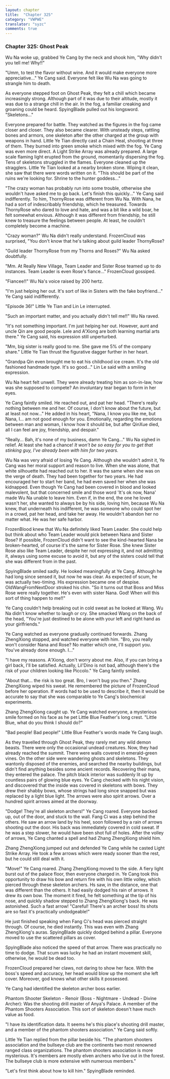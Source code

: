 ```yaml
---
layout: chapter
title:  "Chapter 325"
category: "VWPWE"
translator: "syzc"
comments: true
---
```


### Chapter 325: Ghost Peak

Wu Na woke up, grabbed Ye Cang by the neck and shook him, "Why didn't you tell me! Why!!"

"Umm, to test the flavor without wine. And it would make everyone more appreciative..." Ye Cang said. Everyone felt like Wu Na was going to strangle him to death.

As everyone stepped foot on Ghost Peak, they felt a chill which became increasingly strong. Although part of it was due to their altitude, mostly it was due to a strange chill in the air. In the fog, a familiar creaking and groaning could be heard. SpyingBlade pulled out his longsword. "Skeletons..."

Everyone prepared for battle. They watched as the figures in the fog came closer and closer. They also became clearer. With unsteady steps, rattling bones and armors, one skeleton after the other charged at the group with weapons in hand. Little Ye Tian directly cast a Chain Heal, shooting at three of them. They burned into green smoke which mixed with the fog. Ye Cang was even more direct. A Light Strike Array was already prepared. A large scale flaming light erupted from the ground, momentarily dispersing the fog. Tens of skeletons struggled in the flames. Everyone cleaned up the stragglers. Little Ye Tian looked at a nearby broken stone. Wiping it clean, she saw that there were words written on it. "This should be part of the ruins we're looking for. Shrine to the hunter goddess..."

"The crazy woman has probably run into some trouble, otherwise she wouldn't have asked me to go back. Let's finish this quickly..." Ye Cang said indifferently. To him, ThornyRose was different from Wu Na. With Nana, he had a sort of indescribably friendship, which he treasured. Towards ThornyRose who dared to love and hate, and was a bit like a wild boar, he felt somewhat envious. Although it was different from friendship, he still knew to treasure the feelings between people. At least, he couldn't completely become a machine.

"Crazy woman?" Wu Na didn't really understand. FrozenCloud was surprised, "You don't know that he's talking about guild leader ThornyRose?

"Guild leader ThornyRose from my Thorns and Roses?" Wu Na asked doubtfully.

"Mm. At Really New Village, Team Leader and Sister Rose teamed up to do instances. Team Leader is even Rose's fiance..." FrozenCloud gossiped.

"Fiancee!!" Wu Na's voice raised by 200 hertz.

"I'm just helping her out. It's sort of like in Sisters with the fake boyfriend..." Ye Cang said indifferently.

"Episode 36!" Little Ye Tian and Lin Le interrupted.

"Such an important matter, and you actually didn't tell me!!" Wu Na raved.

"It's not something important. I'm just helping her out. However, aunt and uncle Qin are good people. Lele and A'Xiong are both learning martial arts there." Ye Cang said, his expression still unperturbed.

"Mm, big sister is really good to me. She gave me 5% of the company share." Little Ye Tian thrust the figurative dagger further in her heart.

"Grandpa Qin even brought me to eat his childhood ice cream. It's the old fashioned handmade type. It's so good..." Lin Le said with a smiling expression.

Wu Na heart felt unwell. They were already treating him as son-in-law, how was she supposed to compete? An involuntary tear began to form in her eyes. 

Ye Cang faintly smiled. He reached out, and pat her head. "There's really nothing between me and her. Of course, I don't know about the future, but at least not now..." He added in his heart, "Nana, I know you like me, but Nana, I... am not good enough for you. Emotionally, regarding the emotions between man and woman, I know how it should be, but after QinXue died, all I can feel are joy, friendship, and despair."

"Really... Bah, it's none of my business, damn Ye Cang..." Wu Na sighed in relief. At least she had a chance! *It won't be so easy for you to get that stinking guy, I've already been with him for two years.*

Wu Na was very afraid of losing Ye Cang. Although she wouldn't admit it, Ye Cang was her moral support and reason to live. When she was alone, that white silhouette had reached out to her. It was the same when she was on the verge of death. They had been together for two years. He had encouraged her to start her band, he had even saved her when she was kidnapped. Even though Ye Cang had been covered in blood and looked malevolent, but that concerned smile and those word 'It's ok now, Nana' made Wu Na unable to leave him. Even if, in the end, the one he loved wasn't her, she wanted to always be by his side, loving him, because Wu Na knew, that underneath his indifferent, he was someone who could spot her in a crowd, pat her head, and take her away. He wouldn't abandon her no matter what. He was her safe harbor.

FrozenBlood knew that Wu Na definitely liked Team Leader. She could help but think about who Team Leader would pick between Nana and Sister Rose? If possible, FrozenCloud didn't want to see the kind-hearted Nana be broken-hearted, of course it's the same for Sister Rose. She knew Sister Rose also like Team Leader, despite her not expressing it, and not admitting it, always using some excuse to avoid it, but any of the sisters could tell that she was different from in the past.

SpyingBlade smiled sadly. He looked meaningfully at Ye Cang. Although he had long since sensed it, but now he was clear. As expected of scum, he was actually two-timing. His expression became one of despise. OldWangFromNextDoor stroked his chin. "So it turns out that Boss and Miss Rose were really together. He's even with sister Nana. God! When will this sort of thing happen to me!!" 

Ye Cang couldn't help breaking out in cold sweat as he looked at Wang. Wu Na didn't know whether to laugh or cry. She smacked Wang on the back of the head, "You're just destined to be alone with your left and right hand as your girlfriends."

Ye Cang watched as everyone gradually continued forwards. Zhang ZhengXiong stopped, and watched everyone with him. "Bro, you really won't consider Nana and Rose? No matter which one, I'll support you. You've already done enough. I..."

"I have my reasons. A'Xiong, don't worry about me. Also, if you can bring a girl back, I'll be satisfied. Actually, Lil'Dino is not bad, although there's the risk of your children looking like Piccolo." Ye Cang faintly smiled.

"About that... the risk is too great. Bro, I won't bug you then." Zhang ZhengXiong wiped his sweat. He remembered the picture of FrozenCloud before her operation. If words had to be used to describe it, then it would be accurate to say that she was comparable to Ye Cang's biochemical experiments. 

Zhang ZhengXiong caught up. Ye Cang watched everyone, a mysterious smile formed on his face as he pet Little Blue Feather's long crest. "Little Blue, what do you think I should do?"

"Bad people! Bad people!" Little Blue Feather's words made Ye Cang laugh.

As they travelled through Ghost Peak, they rarely met any wild demon beasts. There were only the occasional undead creatures. Now, they had already reached the summit. There were walls covered in emerald-green vines. On the other side were wandering ghosts and skeletons. They wantonly disposed of the enemies, and searched the nearby buildings, but didn't find anything besides some ancient records. Recovering their mana, they entered the palace. The pitch black interior was suddenly lit up by countless pairs of glowing blue eyes. Ye Cang checked with his night vision, and discovered that the inside was covered in skeletons with bows. They drew their shabby bows, whose strings had long since snapped but was replaced by a light blue light. The arrows were also spirit arrows. Over a hundred spirit arrows aimed at the doorway.

"Dodge! They're all skeleton archers!" Ye Cang roared. Everyone backed up, out of the door, and stuck to the wall. Fang Ci was a step behind the others. He saw an arrow land by his heel, soon followed by a rain of arrows shooting out the door. His back was immediately covered in cold sweat. If he was a step slower, he would have been shot full of holes. After the volley of arrows, Ye Cang chanted a spell and had Zhang ZhengXiong shield him. 

Zhang ZhengXiong jumped out and defended Ye Cang while he casted Light Strike Array. He took a few arrows which were ready sooner than the rest, but he could still deal with it.

"Move!" Ye Cang roared. Zhang ZhengXiong moved to the side. A fiery light burst out of the palace floor, then everyone charged in. Ye Cang took this opportunity to draw his bow and return fire with his own little volley, which pierced through these skeleton archers. Hs saw, in the distance, one that was different than the others. It had easily dodged his rain of arrows. It drew its own bow. The moment it fired, he felt something at the tip of his nose, and quickly shadow stepped to Zhang ZhengXiong's back. He was astonished. Such a fast arrow! "Careful! There's an archer boss! Its shots are so fast it's practically undodgeable!"

He just finished speaking when Fang Ci's head was pierced straight through. Of course, he died instantly. This was even with Zhang ZhengXiong's auras. SpyingBlade quickly dodged behind a pillar. Everyone moved to use the scattered pillars as cover.

SpyingBlade also noticed the speed of that arrow. There was practically no time to dodge. That scum was lucky he had an instant movement skill, otherwise, he would be dead too.

FrozenCloud prepared her claws, not daring to show her face. With the boss's speed and accuracy, her head would blow up the moment she left cover. Moreover, god knows what other skills it possessed. 

Ye Cang had identified the skeleton archer boss earlier.

Phantom Shooter Skeleton - Renoir (Boss - Nightmare - Undead - Divine Archer): Was the shooting drill master of Anya's Palace. A member of the Phantom Shooters Association. This sort of skeleton doesn't have much value as food.

"I have its identification data. It seems he's this place's shooting drill master, and a member of the phantom shooters association." Ye Cang said softly.

Little Ye Tian replied from the pillar beside his. "The phantom shooters association and the bullseye club are the continents two most renowned ranged class organizations. The phantom shooters association is more mysterious. It's members are mostly elven archers who live out in the forest. The bullseye club is more extensive with numerous members."

"Let's first think about how to kill him." SpyingBlade reminded.

